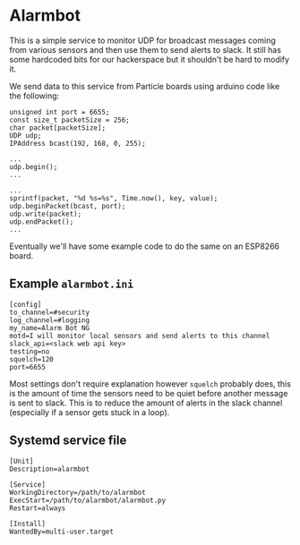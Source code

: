 # Alarmbot

This is a simple service to monitor UDP for broadcast messages coming from various sensors
and then use them to send alerts to slack. It still has some hardcoded bits for our hackerspace
but it shouldn't be hard to modify it.

We send data to this service from Particle boards using arduino code like the following:

```
unsigned int port = 6655;
const size_t packetSize = 256;
char packet[packetSize];
UDP udp;
IPAddress bcast(192, 168, 0, 255);

...
udp.begin();
...

...
sprintf(packet, "%d %s=%s", Time.now(), key, value);
udp.beginPacket(bcast, port);
udp.write(packet);
udp.endPacket();
...

```

Eventually we'll have some example code to do the same on an ESP8266 board.

## Example `alarmbot.ini`

```
[config]
to_channel=#security
log_channel=#logging
my_name=Alarm Bot NG
motd=I will monitor local sensors and send alerts to this channel
slack_api=<slack web api key>
testing=no
squelch=120
port=6655
```

Most settings don't require explanation however `squelch` probably does, this is the amount of
time the sensors need to be quiet before another message is sent to slack. This is to reduce
the amount of alerts in the slack channel (especially if a sensor gets stuck in a loop).

## Systemd service file

```
[Unit]
Description=alarmbot

[Service]
WorkingDirectory=/path/to/alarmbot
ExecStart=/path/to/alarmbot/alarmbot.py
Restart=always

[Install]
WantedBy=multi-user.target
```

